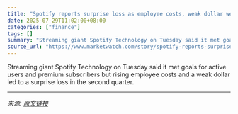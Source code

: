 ```yaml
---
title: "Spotify reports surprise loss as employee costs, weak dollar weigh"
date: 2025-07-29T11:02:00+08:00
categories: ["finance"]
tags: []
summary: "Streaming giant Spotify Technology on Tuesday said it met goals for active users and premium subscribers but rising employee costs and a weak dollar led to a surprise loss in the second quarter."
source_url: "https://www.marketwatch.com/story/spotify-reports-surprise-loss-as-employee-costs-weak-dollar-weigh-a472a1e6?mod=mw_rss_topstories"
---
```


Streaming giant Spotify Technology on Tuesday said it met goals for active users and premium subscribers but rising employee costs and a weak dollar led to a surprise loss in the second quarter.

---

*来源: [原文链接](https://www.marketwatch.com/story/spotify-reports-surprise-loss-as-employee-costs-weak-dollar-weigh-a472a1e6?mod=mw_rss_topstories)*
